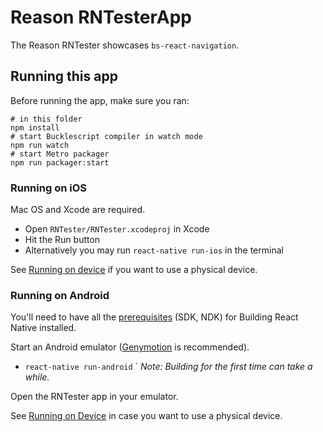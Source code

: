 # Reason RNTesterApp

The Reason RNTester showcases `bs-react-navigation`.

## Running this app

Before running the app, make sure you ran:

    # in this folder
    npm install
    # start Bucklescript compiler in watch mode
    npm run watch
    # start Metro packager
    npm run packager:start

### Running on iOS

Mac OS and Xcode are required.

- Open `RNTester/RNTester.xcodeproj` in Xcode
- Hit the Run button
- Alternatively you may run `react-native run-ios` in the terminal

See [Running on device](https://facebook.github.io/react-native/docs/running-on-device.html) if you want to use a physical device.

### Running on Android

You'll need to have all the [prerequisites](https://github.com/facebook/react-native/tree/master/ReactAndroid#prerequisites) (SDK, NDK) for Building React Native installed.

Start an Android emulator ([Genymotion](https://www.genymotion.com) is recommended).

- `react-native run-android`
  `
  _Note: Building for the first time can take a while._

Open the RNTester app in your emulator.

See [Running on Device](https://facebook.github.io/react-native/docs/running-on-device.html) in case you want to use a physical device.
